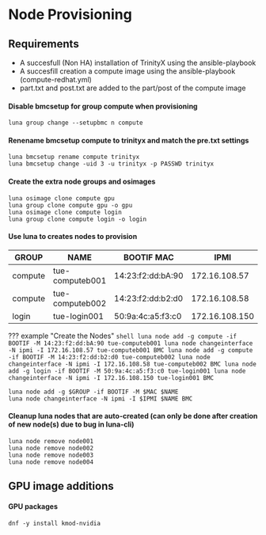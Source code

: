 # Node Provisioning

## Requirements

- A succesfull (Non HA) installation of TrinityX using the ansible-playbook
- A succesfill creation a compute image using the ansible-playbook (compute-redhat.yml)
- part.txt and post.txt are added to the part/post of the compute image

#### Disable bmcsetup for group compute when provisioning

```shell
luna group change --setupbmc n compute
```

#### Renename bmcsetup compute to trinityx and match the pre.txt settings
```shell
luna bmcsetup rename compute trinityx
luna bmcsetup change -uid 3 -u trinityx -p PASSWD trinityx
```

#### Create the extra node groups and osimages
```shell
luna osimage clone compute gpu
luna group clone compute gpu -o gpu
luna osimage clone compute login
luna group clone compute login -o login
```

#### Use luna to creates nodes to provision

| GROUP       | NAME                  | BOOTIF MAC        | IPMI            |
|---------    |-----------------------|-------------------|-----------------|
| compute     | tue-computeb001       | 14:23:f2:dd:bA:90 | 172.16.108.57   | 
| compute     | tue-computeb002       | 14:23:f2:dd:b2:d0 | 172.16.108.58   |
| login       | tue-login001          | 50:9a:4c:a5:f3:c0 | 172.16.108.150  |


??? example "Create the Nodes"
    ```shell
    luna node add -g compute -if BOOTIF -M 14:23:f2:dd:bA:90 tue-computeb001
    luna node changeinterface -N ipmi -I 172.16.108.57 tue-computeb001 BMC
    luna node add -g compute -if BOOTIF -M 14:23:f2:dd:b2:d0 tue-computeb002
    luna node changeinterface -N ipmi -I 172.16.108.58 tue-computeb002 BMC
    luna node add -g login -if BOOTIF -M 50:9a:4c:a5:f3:c0 tue-login001
    luna node changeinterface -N ipmi -I 172.16.108.150 tue-login001 BMC
    ```        

```shell
luna node add -g $GROUP -if BOOTIF -M $MAC $NAME
luna node changeinterface -N ipmi -I $IPMI $NAME BMC
```

#### Cleanup luna nodes that are auto-created (can only be done after creation of new node(s) due to bug in luna-cli)
```shell
luna node remove node001
luna node remove node002
luna node remove node003
luna node remove node004
```

## GPU image additions

#### GPU packages
```
dnf -y install kmod-nvidia
```
